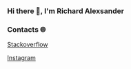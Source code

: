 ### Hi there 👋, I'm Richard Alexsander

### Contacts 🌐

[Stackoverflow](https://stackoverflow.com/users/19635930/ri-guima)

[Instagram](https://www.instagram.com/ri.guima/)
